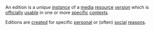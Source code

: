 An edition is a *unique [instance](https://github.com/gcassel/Modular-Organization-Terminology/blob/master/terms/instance.md)* of a [media](https://github.com/gcassel/Modular-Organization-Terminology/blob/master/terms/media.md) [resource](https://github.com/gcassel/Modular-Organization-Terminology/blob/master/terms/resource.md) *[version](https://github.com/gcassel/Modular-Organization-Terminology/blob/master/terms/version.md)* which is [officially](https://github.com/gcassel/Modular-Organization-Terminology/blob/master/terms/official.md) [usable](https://github.com/gcassel/Modular-Organization-Terminology/blob/master/terms/use.md) in one or more [specific](https://github.com/gcassel/Modular-Organization-Terminology/blob/master/terms/specific.md) [contexts](https://github.com/gcassel/Modular-Organization-Terminology/blob/master/terms/context.md).

Editions are [created](https://github.com/gcassel/Modular-Organization-Terminology/blob/master/terms/creation.md) for specific [personal](https://github.com/gcassel/Modular-Organization-Terminology/blob/master/terms/personal.md) or (often) [social](https://github.com/gcassel/Modular-Organization-Terminology/blob/master/terms/social.md) [reasons](https://github.com/gcassel/Modular-Organization-Terminology/blob/master/terms/reason.md).

